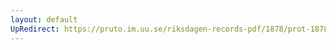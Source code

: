 ```yaml
---
layout: default
UpRedirect: https://pruto.im.uu.se/riksdagen-records-pdf/1878/prot-1878--ak--034/prot-1878--ak--034_033.pdf
---
```

